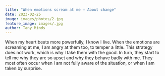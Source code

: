 ```yaml
---
title: "When emotions scream at me – About change"
date: 2023-02-25
image: images/photos/2.jpg
feature_image: images/.jpg
author: Tany Minds
---
```


When my heart beats more powerfully, I know I live. When the emotions are screaming at me, I am angry at them too, to temper a little. This strategy does not work, which is why I take them with the good. In turn, they start to tell me why they are so upset and why they behave badly with me. They most often occur when I am not fully aware of the situation, or when I am taken by surprise.

